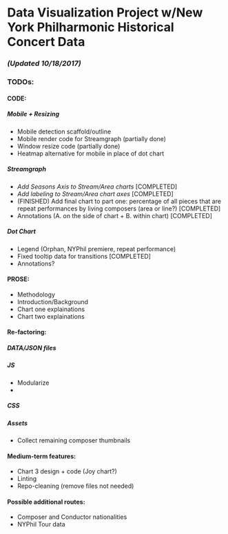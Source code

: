 # Data Visualization Project w/New York Philharmonic Historical Concert Data

### _(Updated 10/18/2017)_

### TODOs: 

#### CODE: 

##### Mobile + Resizing
* Mobile detection scaffold/outline
* Mobile render code for Streamgraph (partially done)
* Window resize code (partially done)
* Heatmap alternative for mobile in place of dot chart 

##### Streamgraph
* *Add Seasons Axis to Stream/Area charts* [COMPLETED]
* *Add labeling to Stream/Area chart axes* [COMPLETED]
* (FINISHED) Add final chart to part one: percentage of all pieces that are repeat performances by living composers (area or line?) [COMPLETED]
* Annotations (A. on the side of chart + B. within chart) [COMPLETED]

##### Dot Chart 
* Legend (Orphan, NYPhil premiere, repeat performance)
* Fixed tooltip data for transitions [COMPLETED]
* Annotations? 

#### PROSE: 
* Methodology
* Introduction/Background
* Chart one explainations 
* Chart two explainations

#### Re-factoring: 

##### DATA/JSON files 

##### JS
* Modularize 
* 

##### CSS

##### Assets 
* Collect remaining composer thumbnails 

#### Medium-term features: 
* Chart 3 design + code (Joy chart?)
* Linting
* Repo-cleaning (remove files not needed)

#### Possible additional routes: 

* Composer and Conductor nationalities
* NYPhil Tour data 